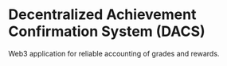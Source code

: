 # Decentralized Achievement Confirmation System (DACS)

Web3 application for reliable accounting of grades and rewards.
